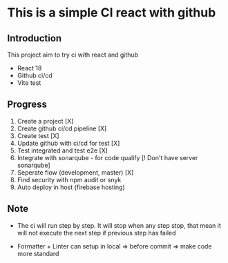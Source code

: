 # This is a simple CI react with github

## Introduction

This project aim to try ci with react and github

- React 18
- Github ci/cd
- Vite test

## Progress

1. Create a project [X]
2. Create github ci/cd pipeline [X]
3. Create test [X]
4. Update github with ci/cd for test [X]
5. Test integrated and test e2e [X]
6. Integrate with sonarqube - for code qualify [! Don't have server sonarqube]
7. Seperate flow (development, master) [X]
8. Find security with npm audit or snyk
9. Auto deploy in host (firebase hosting)

## Note

- The ci will run step by step. It will stop when any step stop, that mean it will not
  execute the next step if previous step has failed

- Formatter + Linter can setup in local => before commit => make code more standard
